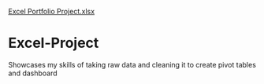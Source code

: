 [Excel Portfolio Project.xlsx](https://github.com/MalcolmTheAnalyst/Malcolm-The-Analyst-Portfolio/files/10151124/Excel.Portfolio.Project.xlsx)
# Excel-Project
Showcases my skills of taking raw data and cleaning it to create pivot tables and dashboard
